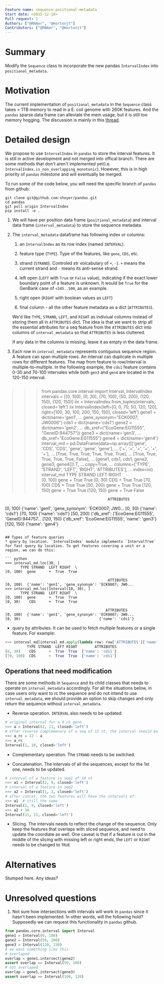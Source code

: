 ```yaml
---
Feature name: sequence-positional-metadata
Start date: <2015-12-18>
Pull request: 1
Authors: ["@RNAer", "@mortonjt"]
Contributors: ["@RNAer", "@mortonjt"]
---
```


# Summary

Modify the `Sequence` class to incorporate the new pandas `IntervalIndex` into `positional_metadata`.

# Motivation

The current implementation of `positional_metadata` in the `Sequence` class takes > 1TB memory to read in a E. coli genome with 260K features. And the `pandas` sparse data frame can alleviate the mem usage, but it is still too memory hogging. The discussion is mainly in this [thread](https://github.com/biocore/scikit-bio/issues/1159).


# Detailed design

We propose to use `IntervalIndex` in `pandas` to store the interval features. It is still in active development and not merged into offical branch. There are some methods that don't aren't implemented yet(i.e. `IntervalIndex.is_non_overlapping_monotonic`). However, this is in high priority of `pandas` milestone and will eventually be merged.

To run some of the code below, you will need the specific branch of `pandas` from github:

```
git clone git@github.com:shoyer/pandas.git
cd pandas
git pull origin IntervalIndex
pip install -e .
```

1. We will have per position data frame (`positional_metadata`) and interval data frame (`interval_metadata`) to store the sequence metadata.

2. The `interval_metadata` dataframe has following index or columns:
   1) an `IntervalIndex` as its row index (named `INTERVAL`).

   2) feature type (`TYPE`). Type of the features, like `gene`, `CDS`, etc.

   3) strand (`STRAND`). Controled str volcabulary of `+`, `-`). `+` means the current strand and `-` means its anti-sense strand.
   4) left open (`LEFT` with `True` or `False` value), indicating if the exact lower boundary point of a feature is unknown. It would be `True` for the GenBank case of `<345..500`, as an example.
   5) right open (`RIGHT` with boolean values as `LEFT`)
   6) final column - all the other feature metadata as a dict (`ATTRIBUTES`).

   We'd like `TYPE`, `STRAND`, `LEFT`, and `RIGHT` as indiviual columns instead of storing them all in `ATTRIBUTES` dict. The idea is that we want to strip all the essential attributes for a seq feature from the `ATTRIBUTES` dict into columns of `interval_metadata` so that `ATTRIBUTES` is less cluttered.

   If any data in the columns is missing, leave it as empty in the data frame.

3. Each row in `interval_metadata` represents contiguous sequence region. A feature can span multiple rows. An interval can duplicate in multiple rows for different features. The map from feature to row/interval is multiple-to-multiple. In the following example, the `cds1` feature contains 0-30 and 70-100 intervales while both `gen3` and `gen4` are located in the 120-150 interval.

   ```python
>>> from pandas.core.interval import Interval, IntervalIndex
>>> intervals = [(0, 100), (0, 30), (70, 100), (50, 200), (120, 150), (120, 150)]
>>> iix = IntervalIndex.from_tuples(intervals, closed='left')
>>> iix
IntervalIndex(left=[0, 0, 70, 50, 120, 120],
              right=[100, 30, 100, 200, 150, 150],
              closed='left')
>>> gene1 = dict(name='gen1',
...                 gene_synonym="ECK0007; JW0006")
>>> cds1 = dict(name='cds1')
>>> gene2 = dict(name='gen2',
...                 db_xref=("EcoGene:EG11555", "GeneID:944757"))
>>> gene3 = dict(name='gen3',
...                 db_xref="EcoGene:EG11555")
>>> gene4 = dict(name='gen4')
>>> interval_md = pd.DataFrame(data=np.array([['gene', 'CDS', 'CDS', 'gene', 'gene', 'gene'],
...                                  ['+', '+', '+', '+', '+', '+'],
...                                  [True, True, True, True, True, True],
...                                  [True, True, True, True, True, False],
...                                  [gene1, cds1, cds1, gene2, gene3, gene4]]).T,
...                            copy=True,
...                            columns=['TYPE', 'STRAND', 'LEFT', 'RIGHT', 'ATTRIBUTES'],
...                            index=iix)
>>> interval_md
            TYPE STRAND  LEFT  RIGHT  \
[0, 100)    gene      +  True   True
[0, 30)      CDS      +  True   True
[70, 100)    CDS      +  True   True
[50, 200)   gene      +  True   True
[120, 150)  gene      +  True   True
[120, 150)  gene      +  True  False

                                                   ATTRIBUTES
[0, 100)    {'name': 'gen1', 'gene_synonym': 'ECK0007; JW0...
[0, 30)                                      {'name': 'cds1'}
[70, 100)                                    {'name': 'cds1'}
[50, 200)   {'db_xref': ('EcoGene:EG11555', 'GeneID:944757...
[120, 150)     {'db_xref': 'EcoGene:EG11555', 'name': 'gen3'}
[120, 150)                                   {'name': 'gen4'}
   ```

## Types of feature queries
* query by location. `IntervalIndex` module implements `IntervalTree` for fast query by location. To get features covering a unit or a region, we can do this:

``` python
>>> interval_md.loc[30, ]
          TYPE STRAND  LEFT RIGHT  \
[0, 100)  gene      +  True  True

                                                  ATTIBUTES
[0, 100)  {'name': 'gen1', 'gene_synonym': 'ECK0007; JW0...
>>> interval_md.loc[Interval(10, 30), ]
          TYPE STRAND  LEFT RIGHT  \
[0, 100)  gene      +  True  True
[0, 30)    CDS      +  True  True

                                                 ATTRIBUTES
[0, 100)  {'name': 'gen1', 'gene_synonym': 'ECK0007; JW0...
[0, 30)                                    {'name': 'cds1'}
```

* query by attributes. It can be used to fetch multiple features or a single feature. For example:

``` python
>>> interval_md[interval_md.apply(lambda row: row['ATTRIBUTES']['name']=='cds1', axis=1)]
          TYPE STRAND  LEFT RIGHT        ATTRIBUTES
[0, 30)    CDS      +  True  True  {'name': 'cds1'}
[70, 100)  CDS      +  True  True  {'name': 'cds1'}

```

## Operations that need modification

There are some methods in `Sequence` and its child classes that needs to operate on `interval_metadata` accordingly. For all the situations below, in case users only want to rc the sequence and do not intend to use `interval_metadata`, we should provide an option to skip changes and only return the sequence without `interval_metadata`.

* Reverse operation. `INTERVAL` also needs to be updated:
``` python
# original interval for a 9 nt gene
>>> a = Interval(2, 11, closed='left')
# after reverse complemenary of a seq of 12 nt, the interval should be
>>> a_rc = 12 - a
>>> a_rc
Interval(1, 10, closed='left')
```

* Complementary operation. The `STRAND` needs to be switched.

* Concatenation. The intervals of all the sequences, except for the 1st one, needs to be updated.

``` python
# interval of a feature in seq1 of 10 nt
>>> a1 = Interval(2, 9, closed='left')
# interval of a feature in seq2
>>> a2 = Interval(1, 3, closed='left')
# after concat, the two features will have the intervals of:
>>> a1  # still the same
Interval(2, 9, closed='left')
>>> a2 + 10
Interval(11, 13, closed='left')
```

* Slicing. The intervals needs to reflect the change of the sequence. Only keep the features that overlaps with sliced sequence, and need to update the coordiate as well. One caveat is that if a feature is cut in the middle of the slicing with missing left or right ends, the `LEFT` or `RIGHT` needs to be changed to `TRUE`

# Alternatives

Stumped here. Any ideas?

# Unresolved questions

1. Not sure how intersections with intervals will work in `pandas` since it hasn't been implemented. In other words, will the following hold? Supposedly we can request this functionality in `pandas` github.


```python
from pandas.core.interval import Interval
gene1 = Interval(0, 100)
gene2 = Interval(50, 200)
gene3 = Interval(120, 150)
# we want something like this
# overlaped
overlap = gene1.intersect(gene2)
assert overlap == Interval(50, 100)
# not overlaped
overlap = gene1.intersect(gene3)
assert overlap == Interval(100, 120)
```
